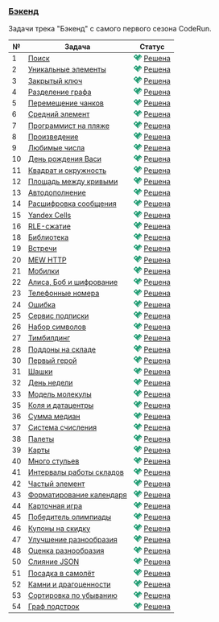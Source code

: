 ### [Бэкенд](https://coderun.yandex.ru/selections/backend)  
Задачи трека "Бэкенд" с самого первого сезона CodeRun.

| №  | Задача                                                                                                                   | Статус                                                                                                  |
|----|--------------------------------------------------------------------------------------------------------------------------|---------------------------------------------------------------------------------------------------------|
| 1  | [Поиск](https://coderun.yandex.ru/selections/backend/problems/del-to-max-subarray-sum-yandex)                            | <img src="../.assets/ic_success.svg" width="16"/> [Решена](../backend/del-to-max-subarray-sum-yandex.kt) |
| 2  | [Уникальные элементы](https://coderun.yandex.ru/selections/backend/problems/exactly-one-occur)                           | <img src="../.assets/ic_success.svg" width="16"/> [Решена](../backend/exactly-one-occur.kt)              |
| 3  | [Закрытый ключ](https://coderun.yandex.ru/selections/backend/problems/gcd-and-lcm-yandex)                                | <img src="../.assets/ic_success.svg" width="16"/> [Решена](../backend/gcd-and-lcm-yandex.kt)             |
| 4  | [Разделение графа](https://coderun.yandex.ru/selections/backend/problems/graph-split)                                    | <img src="../.assets/ic_success.svg" width="16"/> [Решена](../backend/graph-split.kt)                    |
| 5  | [Перемещение чанков](https://coderun.yandex.ru/selections/backend/problems/lollipops)                                    | <img src="../.assets/ic_success.svg" width="16"/> [Решена](../backend/lollipops.kt)                      |
| 6  | [Средний элемент](https://coderun.yandex.ru/selections/backend/problems/median-out-of-three)                             | <img src="../.assets/ic_success.svg" width="16"/> [Решена](../backend/median-out-of-three.kt)            |
| 7  | [Программист на пляже](https://coderun.yandex.ru/selections/backend/problems/pairwise-xor)                               | <img src="../.assets/ic_success.svg" width="16"/> [Решена](../backend/pairwise-xor.kt)                   |
| 8  | [Произведение](https://coderun.yandex.ru/selections/backend/problems/product-equal-k)                                    | <img src="../.assets/ic_success.svg" width="16"/> [Решена](../backend/product-equal-k.kt)                |
| 9  | [Любимые числа](https://coderun.yandex.ru/selections/backend/problems/random-swaps)                                      | <img src="../.assets/ic_success.svg" width="16"/> [Решена](../backend/random-swaps.kt)                   |
| 10 | [День рождения Васи](https://coderun.yandex.ru/selections/backend/problems/recipes)                                      | <img src="../.assets/ic_success.svg" width="16"/> [Решена](../backend/recipes.kt)                        |
| 11 | [Квадрат и окружность](https://coderun.yandex.ru/selections/backend/problems/square-and-circle)                          | <img src="../.assets/ic_success.svg" width="16"/> [Решена](../backend/square-and-circle.kt)              |
| 12 | [Площадь между кривыми](https://coderun.yandex.ru/selections/backend/problems/area-between-curves)                       | <img src="../.assets/ic_success.svg" width="16"/> [Решена](../backend/area-between-curves.kt)            |
| 13 | [Автодополнение](https://coderun.yandex.ru/selections/backend/problems/autocomplete)                                     | <img src="../.assets/ic_success.svg" width="16"/> [Решена](../backend/autocomplete.kt)                   |
| 14 | [Расшифровка сообщения](https://coderun.yandex.ru/selections/backend/problems/decrypt-message)                           | <img src="../.assets/ic_success.svg" width="16"/> [Решена](../backend/decrypt-message.kt)                |
| 15 | [Yandex Cells](https://coderun.yandex.ru/selections/backend/problems/excel-ascii-table)                                  | <img src="../.assets/ic_success.svg" width="16"/> [Решена](../backend/excel-ascii-table.kt)           |
| 16 | [RLE-сжатие](https://coderun.yandex.ru/selections/backend/problems/find-rle-string-length)                               | <img src="../.assets/ic_success.svg" width="16"/> [Решена](../backend/find-rle-string-length.kt)         |
| 18 | [Библиотека](https://coderun.yandex.ru/selections/backend/problems/library)                                              | <img src="../.assets/ic_success.svg" width="16"/> [Решена](../backend/library.kt)                        |
| 19 | [Встречи](https://coderun.yandex.ru/selections/backend/problems/meetings)                                                | <img src="../.assets/ic_success.svg" width="16"/> [Решена](../backend/meetings.kt)                       |
| 20 | [MEW HTTP](https://coderun.yandex.ru/selections/backend/problems/mew-http?compiler=java-back)                            | <img src="../.assets/ic_success.svg" width="16"/> [Решена](../backend/mew-http.java)                       |
| 21 | [Мобилки](https://coderun.yandex.ru/selections/backend/problems/mobilization)                                            | <img src="../.assets/ic_success.svg" width="16"/> [Решена](../backend/mobilization.kt)                   |
| 22 | [Алиса, Боб и шифрование](https://coderun.yandex.ru/selections/backend/problems/mtf-encoding-decoding)                   | <img src="../.assets/ic_success.svg" width="16"/> [Решена](../backend/mtf-encoding-decoding.kt)          |
| 23 | [Телефонные номера](https://coderun.yandex.ru/selections/backend/problems/phone-formatting)                              | <img src="../.assets/ic_success.svg" width="16"/> [Решена](../backend/phone-formatting.kt)               |
| 24 | [Ошибка](https://coderun.yandex.ru/selections/backend/problems/server-error)                                             | <img src="../.assets/ic_success.svg" width="16"/> [Решена](../backend/server-error.kt)                   |
| 25 | [Сервис подписки](https://coderun.yandex.ru/selections/backend/problems/subscription-service?compiler=java-jackson)      | <img src="../.assets/ic_success.svg" width="16"/> [Решена](../backend/subscription-service.java)           |
| 26 | [Набор символов](https://coderun.yandex.ru/selections/backend/problems/symbols-set-min-susbstr)                          | <img src="../.assets/ic_success.svg" width="16"/> [Решена](../backend/symbols-set-min-susbstr.kt)        |
| 27 | [Тимбилдинг](https://coderun.yandex.ru/selections/backend/problems/two-cliques)                                          | <img src="../.assets/ic_success.svg" width="16"/> [Решена](../backend/two-cliques.kt)                    |
| 28 | [Поддоны на складе](https://coderun.yandex.ru/selections/backend/problems/warehouse-pallets)                             | <img src="../.assets/ic_success.svg" width="16"/> [Решена](../backend/warehouse-pallets.kt)              |
| 30 | [Первый герой](https://coderun.yandex.ru/selections/backend/problems/warehouses-working-intervals)                       | <img src="../.assets/ic_success.svg" width="16"/> [Решена](../backend/warehouses-working-intervals.kt)   |
| 31 | [Шашки](https://coderun.yandex.ru/selections/backend/problems/checkers)                                                  | <img src="../.assets/ic_success.svg" width="16"/> [Решена](../backend/checkers.kt)                       |
| 32 | [День недели](https://coderun.yandex.ru/selections/backend/problems/dayofweek-ya-intern)                                 | <img src="../.assets/ic_success.svg" width="16"/> [Решена](../backend/dayofweek-ya-intern.kt)            |
| 33 | [Модель молекулы](https://coderun.yandex.ru/selections/backend/problems/dsu-ya-intern)                                   | <img src="../.assets/ic_success.svg" width="16"/> [Решена](../backend/dsu-ya-intern.kt)                  |
| 35 | [Коля и датацентры](https://coderun.yandex.ru/selections/backend/problems/kolya-and-data-centers)                        | <img src="../.assets/ic_success.svg" width="16"/> [Решена](../backend/kolya-and-data-centers.kt)         |
| 36 | [Сумма медиан](https://coderun.yandex.ru/selections/backend/problems/medians-ya-intern)                                  | <img src="../.assets/ic_success.svg" width="16"/> [Решена](../backend/medians-ya-intern.kt)              |
| 37 | [Система счисления](https://coderun.yandex.ru/selections/backend/problems/number-system)                                 | <img src="../.assets/ic_success.svg" width="16"/> [Решена](../backend/number-system.kt)                  |
| 38 | [Палеты](https://coderun.yandex.ru/selections/backend/problems/pallets)                                                  | <img src="../.assets/ic_success.svg" width="16"/> [Решена](../backend/pallets.kt)                        |
| 39 | [Карты](https://coderun.yandex.ru/selections/backend/problems/permutation-ya-intern)                                     | <img src="../.assets/ic_success.svg" width="16"/> [Решена](../backend/permutation-ya-intern.kt)          |
| 40 | [Много стульев](https://coderun.yandex.ru/selections/backend/problems/trading-ya-intern)                                 | <img src="../.assets/ic_success.svg" width="16"/> [Решена](../backend/trading-ya-intern.kt)              |
| 41 | [Интервалы работы складов](https://coderun.yandex.ru/selections/backend/problems/warehouses-working-intervals)           | <img src="../.assets/ic_success.svg" width="16"/> [Решена](../backend/warehouses-working-intervals.kt)   |
| 42 | [Частый элемент](https://coderun.yandex.ru/selections/backend/problems/a-1-find-most-frequent)                           | <img src="../.assets/ic_success.svg" width="16"/> [Решена](../backend/a-1-find-most-frequent.kt)         |
| 43 | [Форматирование календаря](https://coderun.yandex.ru/selections/backend/problems/calendar-formatting)                    | <img src="../.assets/ic_success.svg" width="16"/> [Решена](../backend/calendar-formatting.kt)            |
| 44 | [Карточная игра](https://coderun.yandex.ru/selections/backend/problems/card-game)                                        | <img src="../.assets/ic_success.svg" width="16"/> [Решена](../backend/card-game.kt)                      |
| 45 | [Победитель олимпиады](https://coderun.yandex.ru/selections/backend/problems/champion)                                   | <img src="../.assets/ic_success.svg" width="16"/> [Решена](../backend/champion.java)                       |
| 46 | [Купоны на скидку](https://coderun.yandex.ru/selections/backend/problems/discount-coupons)                               | <img src="../.assets/ic_success.svg" width="16"/> [Решена](../backend/discount-coupons.kt)               |
| 47 | [Улучшение разнообразия](https://coderun.yandex.ru/selections/backend/problems/diversity-improvement)                    | <img src="../.assets/ic_success.svg" width="16"/> [Решена](../backend/diversity-improvement.kt)          |
| 48 | [Оценка разнообразия](https://coderun.yandex.ru/selections/backend/problems/diversity-scoring)                           | <img src="../.assets/ic_success.svg" width="16"/> [Решена](../backend/diversity-scoring.kt)              |
| 50 | [Слияние JSON](https://coderun.yandex.ru/selections/backend/problems/merge-jsons-2?compiler=java-back)                   | <img src="../.assets/ic_success.svg" width="16"/> [Решена](../backend/merge-jsons-2.java)                  |
| 51 | [Посадка в самолёт](https://coderun.yandex.ru/selections/backend/problems/plane-boarding)                                | <img src="../.assets/ic_success.svg" width="16"/> [Решена](../backend/plane-boarding.kt)                 |
| 52 | [Камни и драгоценности](https://coderun.yandex.ru/selections/backend/problems/rocks-and-jewels)                          | <img src="../.assets/ic_success.svg" width="16"/> [Решена](../backend/rocks-and-jewels.kt)               |
| 53 | [Сортировка по убыванию](https://coderun.yandex.ru/selections/backend/problems/sorting-reverse-order?compiler=java-back) | <img src="../.assets/ic_success.svg" width="16"/> [Решена](../backend/sorting-reverse-order.java)          |
| 54 | [Граф подстрок](https://coderun.yandex.ru/selections/backend/problems/substring-graph)                                   | <img src="../.assets/ic_success.svg" width="16"/> [Решена](../backend/substring-graph.kt)                |